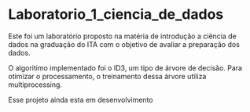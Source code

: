 # Laboratorio_1_ciencia_de_dados

Este foi um laboratório proposto na matéria de introdução a ciência de dados na graduação do ITA com o objetivo de avaliar a preparação dos dados.

O algoritimo implementado foi o ID3, um tipo de árvore de decisão. Para otimizar o processamento, o treinamento dessa árvore utiliza multiprocessing.

Esse projeto ainda esta em desenvolvimento

